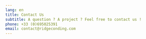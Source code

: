 ```yaml
---
lang: en
title: Contact Us
subtitle: A question ? A project ? Feel free to contact us !
phone: +33 (0)695025391
email: contact@ridgeconding.com
---
```

